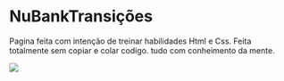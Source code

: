 # NuBankTransições 

Pagina feita com intenção de treinar habilidades Html e Css.
Feita totalmente sem copiar e colar codigo. tudo  com conheimento da mente.


<img src="[https://imgur.com/a/og1ego9](https://i.imgur.com/OyjuxfO.png)">

